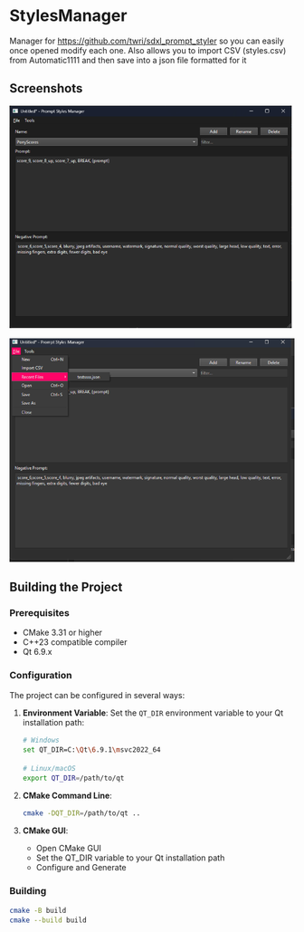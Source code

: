 ﻿# StylesManager

Manager for https://github.com/twri/sdxl_prompt_styler so you can easily once opened modify each one.
Also allows you to import CSV (styles.csv) from Automatic1111 and then save into a json file formatted for it

## Screenshots

![Base_Screenshot](images/readme/base.png)

![Recent_Files](images/readme/recent.png)


## Building the Project

### Prerequisites
- CMake 3.31 or higher
- C++23 compatible compiler
- Qt 6.9.x

### Configuration

The project can be configured in several ways:

1. **Environment Variable**:
   Set the `QT_DIR` environment variable to your Qt installation path:
   ```bash
   # Windows
   set QT_DIR=C:\Qt\6.9.1\msvc2022_64
   
   # Linux/macOS
   export QT_DIR=/path/to/qt
   ```

2. **CMake Command Line**:
   ```bash
   cmake -DQT_DIR=/path/to/qt ..
   ```

3. **CMake GUI**:
    - Open CMake GUI
    - Set the QT_DIR variable to your Qt installation path
    - Configure and Generate

### Building
```bash
cmake -B build
cmake --build build
```